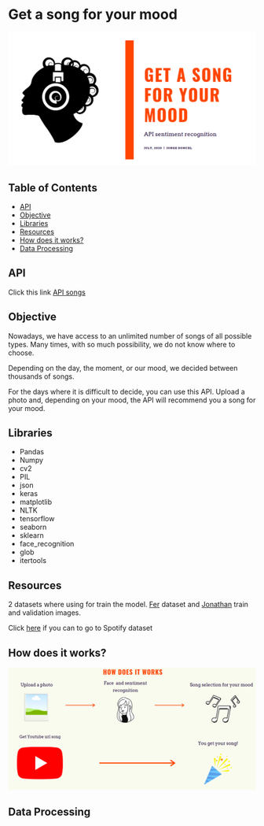 # Get a song for your mood

![Music](https://github.com/Jorge-Doncel/Song-for-your-mood/blob/master/input/portda.png)

## Table of Contents

- [API](#API)
- [Objective](#Objective)
- [Libraries](#libraries)
- [Resources](#resources)
- [How does it works?](#How-does-it-works?)
- [Data Processing](#data-processing)


## API

Click this link [API songs](https://apisongsface.herokuapp.com/)

## Objective

Nowadays, we have access to an unlimited number of songs of all possible types. Many times, with so much possibility, we do not know where to choose.

Depending on the day, the moment, or our mood, we decided between thousands of songs.

For the days where it is difficult to decide, you can use this API. Upload a photo and, depending on your mood, the API will recommend you a song for your mood.

## Libraries

- Pandas
- Numpy
- cv2 
- PIL
- json
- keras
- matplotlib
- NLTK
- tensorflow
- seaborn
- sklearn
- face_recognition
- glob
- itertools

## Resources

2 datasets where using for train the model. [Fer](https://www.kaggle.com/ahmedmoorsy/facial-expression) dataset and [Jonathan](https://www.kaggle.com/jonathanoheix/face-expression-recognition-dataset) train and validation images.

Click [here](https://www.kaggle.com/imuhammad/audio-features-and-lyrics-of-spotify-songs) if you can to go to Spotify dataset

## How does it works?

![funciona](https://github.com/Jorge-Doncel/Song-for-your-mood/blob/master/input/funciona.png)

## Data Processing

